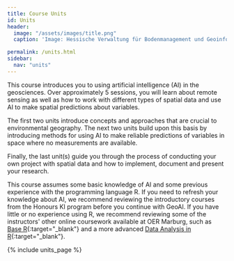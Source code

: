 ```yaml
---
title: Course Units
id: Units
header:
  image: "/assets/images/title.png"
  caption: 'Image: Hessische Verwaltung für Bodenmanagement und Geoinformation'

permalink: /units.html
sidebar:
  nav: "units"
---
```


This course introduces you to using artificial intelligence (AI) in the geosciences. Over approximately 5 sessions, you will learn about remote sensing as well as how to work with different types of spatial data and use AI to make spatial predictions about variables. 

The first two units introduce concepts and approaches that are crucial to environmental geography. The next two units build upon this basis by introducing methods for using AI to make reliable predictions of variables in space where no measurements are available. 

Finally, the last unit(s) guide you through the process of conducting your own project with spatial data and how to implement, document and present your research.

This course assumes some basic knowledge of AI and some previous experience with the programming language R. If you need to refresh your knowledge about AI, we recommend reviewing the introductory courses from the Honours KI program before you continue with GeoAI. If you have little or no experience using R, we recommend reviewing some of the instructors' other online coursework available at OER Marburg, such as [Base R](https://geomoer.github.io/moer-base-r/){:target="_blank"} and a more advanced [Data Analysis in R](https://geomoer.github.io/moer-mpg-data-analysis/){:target="_blank"}.

{% include units_page %}
